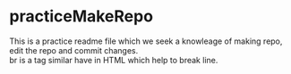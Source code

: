 # practiceMakeRepo
This is a practice readme file which we seek a knowleage of making repo, edit the repo and commit changes. 
<br>
br is a tag similar have in HTML which help to break line.
